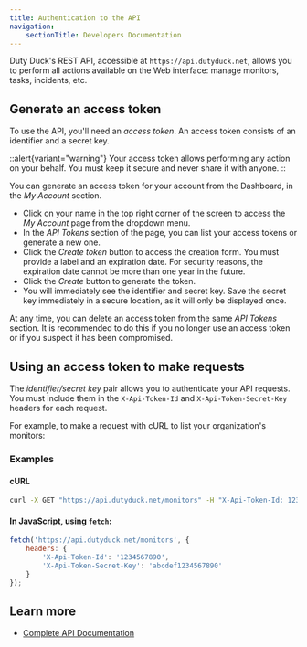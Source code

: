 ```yaml
---
title: Authentication to the API
navigation:
    sectionTitle: Developers Documentation
---
```


Duty Duck's REST API, accessible at `https://api.dutyduck.net`, allows you to perform all actions available on the Web interface: manage monitors, tasks, incidents, etc.

## Generate an access token

To use the API, you'll need an *access token*. An access token consists of an identifier and a secret key.

::alert{variant="warning"}
Your access token allows performing any action on your behalf. You must keep it secure and never share it with anyone.
::

You can generate an access token for your account from the Dashboard, in the *My Account* section.

- Click on your name in the top right corner of the screen to access the *My Account* page from the dropdown menu.
- In the *API Tokens* section of the page, you can list your access tokens or generate a new one.
- Click the *Create token* button to access the creation form. You must provide a label and an expiration date.
For security reasons, the expiration date cannot be more than one year in the future.
- Click the *Create* button to generate the token.
- You will immediately see the identifier and secret key. Save the secret key immediately in a secure location, as it will only be displayed once.

At any time, you can delete an access token from the same *API Tokens* section. It is recommended to do this if you no longer use an access token or if you suspect it has been compromised.

## Using an access token to make requests

The *identifier/secret key* pair allows you to authenticate your API requests. You must include them in the `X-Api-Token-Id` and `X-Api-Token-Secret-Key` headers for each request.

For example, to make a request with cURL to list your organization's monitors:

### Examples

#### cURL

```bash
curl -X GET "https://api.dutyduck.net/monitors" -H "X-Api-Token-Id: 1234567890" -H "X-Api-Token-Secret-Key: abcdef1234567890"
```

#### In JavaScript, using `fetch`:

```javascript
fetch('https://api.dutyduck.net/monitors', {
    headers: {
        'X-Api-Token-Id': '1234567890',
        'X-Api-Token-Secret-Key': 'abcdef1234567890'
    }
});
```

## Learn more

- [Complete API Documentation](/en/docs/api)